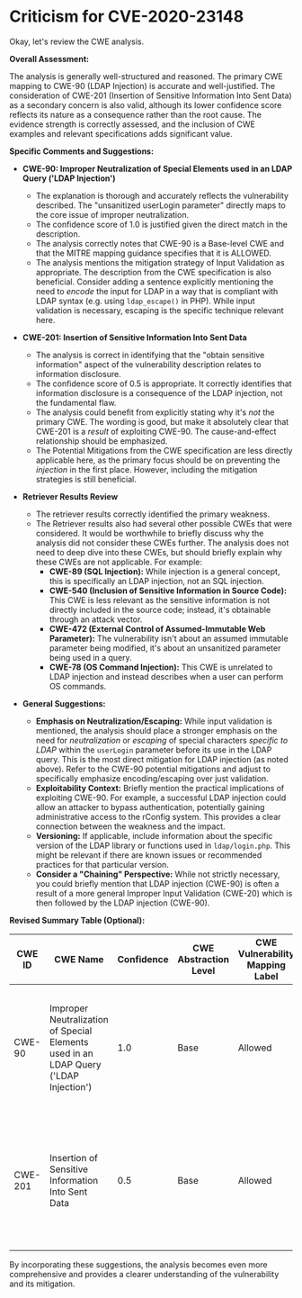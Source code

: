 # Criticism for CVE-2020-23148

Okay, let's review the CWE analysis.

**Overall Assessment:**

The analysis is generally well-structured and reasoned. The primary CWE mapping to CWE-90 (LDAP Injection) is accurate and well-justified. The consideration of CWE-201 (Insertion of Sensitive Information Into Sent Data) as a secondary concern is also valid, although its lower confidence score reflects its nature as a consequence rather than the root cause.  The evidence strength is correctly assessed, and the inclusion of CWE examples and relevant specifications adds significant value.

**Specific Comments and Suggestions:**

*   **CWE-90: Improper Neutralization of Special Elements used in an LDAP Query ('LDAP Injection')**

    *   The explanation is thorough and accurately reflects the vulnerability described. The "unsanitized userLogin parameter" directly maps to the core issue of improper neutralization.
    *   The confidence score of 1.0 is justified given the direct match in the description.
    *   The analysis correctly notes that CWE-90 is a Base-level CWE and that the MITRE mapping guidance specifies that it is ALLOWED.
    *   The analysis mentions the mitigation strategy of Input Validation as appropriate. The description from the CWE specification is also beneficial. Consider adding a sentence explicitly mentioning the need to *encode* the input for LDAP in a way that is compliant with LDAP syntax (e.g. using `ldap_escape()` in PHP). While input validation is necessary, escaping is the specific technique relevant here.

*   **CWE-201: Insertion of Sensitive Information Into Sent Data**

    *   The analysis is correct in identifying that the "obtain sensitive information" aspect of the vulnerability description relates to information disclosure.
    *   The confidence score of 0.5 is appropriate. It correctly identifies that information disclosure is a consequence of the LDAP injection, not the fundamental flaw.
    *   The analysis could benefit from explicitly stating why it's *not* the primary CWE. The wording is good, but make it absolutely clear that CWE-201 is a *result* of exploiting CWE-90. The cause-and-effect relationship should be emphasized.
    *   The Potential Mitigations from the CWE specification are less directly applicable here, as the primary focus should be on preventing the *injection* in the first place. However, including the mitigation strategies is still beneficial.

*   **Retriever Results Review**
    * The retriever results correctly identified the primary weakness.
    * The Retriever results also had several other possible CWEs that were considered. It would be worthwhile to briefly discuss why the analysis did not consider these CWEs further. The analysis does not need to deep dive into these CWEs, but should briefly explain why these CWEs are not applicable. For example:
        *   **CWE-89 (SQL Injection):** While injection is a general concept, this is specifically an LDAP injection, not an SQL injection.
        *   **CWE-540 (Inclusion of Sensitive Information in Source Code):**  This CWE is less relevant as the sensitive information is not directly included in the source code; instead, it's obtainable through an attack vector.
        *   **CWE-472 (External Control of Assumed-Immutable Web Parameter):** The vulnerability isn't about an assumed immutable parameter being modified, it's about an unsanitized parameter being used in a query.
        *   **CWE-78 (OS Command Injection):** This CWE is unrelated to LDAP injection and instead describes when a user can perform OS commands.

*   **General Suggestions:**

    *   **Emphasis on Neutralization/Escaping:** While input validation is mentioned, the analysis should place a stronger emphasis on the need for *neutralization* or *escaping* of special characters *specific to LDAP* within the `userLogin` parameter before its use in the LDAP query. This is the most direct mitigation for LDAP injection (as noted above). Refer to the CWE-90 potential mitigations and adjust to specifically emphasize encoding/escaping over just validation.
    *   **Exploitability Context:** Briefly mention the practical implications of exploiting CWE-90. For example, a successful LDAP injection could allow an attacker to bypass authentication, potentially gaining administrative access to the rConfig system. This provides a clear connection between the weakness and the impact.
    *   **Versioning:** If applicable, include information about the specific version of the LDAP library or functions used in `ldap/login.php`. This might be relevant if there are known issues or recommended practices for that particular version.
    *   **Consider a "Chaining" Perspective:** While not strictly necessary, you could briefly mention that LDAP injection (CWE-90) is often a result of a more general Improper Input Validation (CWE-20) which is then followed by the LDAP injection (CWE-90).

**Revised Summary Table (Optional):**

| CWE ID | CWE Name | Confidence | CWE Abstraction Level | CWE Vulnerability Mapping Label | CWE-Vulnerability Mapping Notes |
|---|---|---|---|---|---|
| CWE-90 | Improper Neutralization of Special Elements used in an LDAP Query ('LDAP Injection') | 1.0 | Base | Allowed | Primary CWE: The description explicitly mentions LDAP Injection due to unsanitized input. Mitigation: Encode/Escape the input for LDAP. |
| CWE-201 | Insertion of Sensitive Information Into Sent Data | 0.5 | Base | Allowed | Secondary Candidate: The description indicates the attacker can obtain sensitive information. This is a consequence of the LDAP injection (CWE-90). |

By incorporating these suggestions, the analysis becomes even more comprehensive and provides a clearer understanding of the vulnerability and its mitigation.